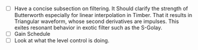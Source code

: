 - [ ] Have a concise subsection on filtering. It Should clarify the strength of Butterworth especially for linear interpolation in Timber. That it results in Triangular waveform, whose second derivatives are  impulses. This exites resonant behavior in exotic filter such as the S-Golay.
- [ ] Gain Schedule
- [ ] Look at what the level control is doing.